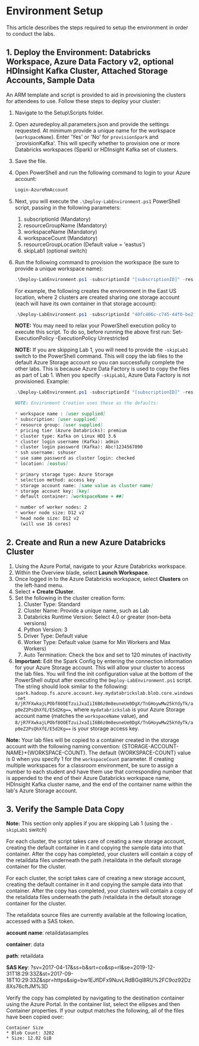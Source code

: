 # Environment Setup

This article describes the steps required to setup the environment in order to conduct the labs.

## 1. Deploy the Environment: Databricks Workspace, Azure Data Factory v2, optional HDInsight Kafka Cluster, Attached Storage Accounts, Sample Data

An ARM template and script is provided to aid in provisioning the clusters for attendees to use. Follow these steps to deploy your cluster:

1.  Navigate to the Setup\Scripts folder.
1.  Open azuredeploy.all.parameters.json and provide the settings requested. At minimum provide a unique name for the workspace (`workspaceName`). Enter 'Yes' or 'No' for `provisionSpark` and `provisionKafka'. This will specify whether to provision one or more Databricks workspaces (Spark) or HDInsight Kafka set of clusters.
1.  Save the file.
1.  Open PowerShell and run the following command to login to your Azure account:

    ```PowerShell
    Login-AzureRmAccount
    ```

1.  Next, you will execute the `.\Deploy-LabEnvironment.ps1` PowerShell script, passing in the following parameters:

    1.  subscriptionId (Mandatory)
    2.  resourceGroupName (Mandatory)
    3.  workspaceName (Mandatory)
    4.  workspaceCount (Mandatory)
    5.  resourceGroupLocation (Default value = 'eastus')
    6.  skipLab1 (optional switch)

1.  Run the following command to provision the workspace (be sure to provide a unique workspace name):

    ```PowerShell
    .\Deploy-LabEnvironment.ps1 -subscriptionId "[subscriptionID]" -resourceGroupName "[newResourceGroupName]" -workspaceName "[workspaceNamePrefix]" -workspaceCount 1 -resourceGroupLocation "[location]"
    ```

    For example, the following creates the environment in the East US location, where 2 clusters are created sharing one storage account (each will have its own container in that storage account):

    ```PowerShell
    .\Deploy-LabEnvironment.ps1 -subscriptionId "40fc406c-c745-44f0-be2d-63b1c860cde0" -resourceGroupName "DatabricksLabs-01" -workspaceName "databrickslabs1149" -workspaceCount 2
    ```

    **NOTE:** You may need to relax your PowerShell execution policy to execute this script. To do so, before running the above first run:
    Set-ExecutionPolicy -ExecutionPolicy Unrestricted

    **NOTE:** If you are skipping Lab 1, you will need to provide the `-skipLab1` switch to the PowerShell command. This will copy the lab files to the default Azure Storage account so you can successfully complete the other labs. This is because Azure Data Factory is used to copy the files as part of Lab 1. When you specify `-skipLab1`, Azure Data Factory is not provisioned.
    Example:

    ```PowerShell
    .\Deploy-LabEnvironment.ps1 -subscriptionId "[subscriptionID]" -resourceGroupName "[newResourceGroupName]" -workspaceName "[workspaceNamePrefix]" -workspaceCount 1 -resourceGroupLocation "[location]" -skipLab1
    ```

    ```md
    NOTE: Environment Creation uses these as the defaults:

    * workspace name : [user supplied]
    * subscription: [user supplied]
    * resource group: [user supplied]
    * pricing tier (Azure Databricks): premium
    * cluster type: Kafka on Linux HDI 3.6
    * cluster login username (Kafka): admin
    * cluster login password (Kafka): Abc!1234567890
    * ssh username: sshuser
    * use same password as cluster login: checked
    * location: [eastus]

    * primary storage type: Azure Storage
    * selection method: access key
    * storage account name: [same value as cluster name]
    * storage account key: [key]
    * default container: [workspaceName + ##]

    * number of worker nodes: 2
    * worker node size: D12 v2
    * head node size: D12 v2
      (will use 16 cores)
    ```

## 2. Create and Run a new Azure Databricks Cluster

1.  Using the Azure Portal, navigate to your Azure Databricks workspace.
1.  Within the Overview blade, select **Launch Workspace**.
1.  Once logged in to the Azure Databricks workspace, select **Clusters** on the left-hand menu.
1.  Select **+ Create Cluster**.
1.  Set the following in the cluster creation form:
    1.  Cluster Type: Standard
    1.  Cluster Name: Provide a unique name, such as Lab
    1.  Databricks Runtime Version: Select 4.0 or greater (non-beta versions)
    1.  Python Version: 3
    1.  Driver Type: Default value
    1.  Worker Type: Default value (same for Min Workers and Max Workers)
    1.  Auto Termination: Check the box and set to 120 minutes of inactivity
1.  **Important:** Edit the Spark Config by entering the connection information for your Azure Storage account. This will allow your cluster to access the lab files. You will find the init configuration value at the bottom of the PowerShell output after executing the `Deploy-LabEnvironment.ps1` script. The string should look similar to the following: `spark.hadoop.fs.azure.account.key.mydatabrickslab.blob.core.windows.net 8/jR7FXwkajLPObf8OOETzuiJxaIiI6B6z0m8euneUe0DgX/TnGHoywMw25kYdyTk/ap0eZ2PsQhXfE/E5d2Kg==`, where `mydatabrickslab` is your Azure Storage account name (matches the `workspaceName` value), and `8/jR7FXwkajLPObf8OOETzuiJxaIiI6B6z0m8euneUe0DgX/TnGHoywMw25kYdyTk/ap0eZ2PsQhXfE/E5d2Kg==` is your storage access key.

**Note:** Your lab files will be copied to a container created in the storage account with the following naming convention: {STORAGE-ACCOUNT-NAME}+{WORKSPACE-COUNT}. The default {WORKSPACE-COUNT} value is 0 when you specify 1 for the `workspaceCount` parameter. If creating multiple workspaces for a classroom environment, be sure to assign a number to each student and have them use that corresponding number that is appended to the end of their Azure Databricks workspace name, HDInsight Kafka cluster name, and the end of the container name within the lab's Azure Storage account.

## 3. Verify the Sample Data Copy

**Note:** This section only applies if you are skipping Lab 1 (using the `-skipLab1` switch)

For each cluster, the script takes care of creating a new storage account, creating the default container in it and copying the sample data into that container. After the copy has completed, your clusters will contain a copy of the retaildata files underneath the path /retaildata in the default storage container for the cluster.

For each cluster, the script takes care of creating a new storage account, creating the default container in it and copying the sample data into that container. After the copy has completed, your clusters will contain a copy of the retaildata files underneath the path /retaildata in the default storage container for the cluster.

The retaildata source files are currently available at the following location, accessed with a SAS token.

**account name**: retaildatasamples

**container**: data

**path**: retaildata

**SAS Key**: ?sv=2017-04-17&ss=b&srt=co&sp=rl&se=2019-12-31T18:29:33Z&st=2017-09-18T10:29:33Z&spr=https&sig=bw1EJflDFx9NuvLRdBGql8RU%2FC9oz92Dz8Xs76cftJM%3D

Verify the copy has completed by navigating to the destination container using the Azure Portal. In the container list, select the ellipses and then Container properties. If your output matches the following, all of the files have been copied over:

    Container Size
    * Blob Count: 3202
    * Size: 12.02 GiB
